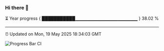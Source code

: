 ### Hi there 👋

⏳ Year progress { ███████████▁▁▁▁▁▁▁▁▁▁▁▁▁▁▁▁▁▁▁ } 38.02 %

---

⏰ Updated on Mon, 19 May 2025 18:34:03 GMT

![Progress Bar CI](https://github.com/ZhaoGui/ZhaoGui/workflows/Progress%20Bar%20CI/badge.svg)
